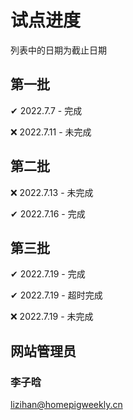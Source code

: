 # 试点进度

列表中的日期为截止日期

## 第一批

✔ 2022.7.7 - 完成

❌ 2022.7.11 - 未完成

## 第二批

❌ 2022.7.13 - 未完成

✔ 2022.7.16 - 完成

## 第三批

✔ 2022.7.19 - 完成

✔ 2022.7.19 - 超时完成

❌ 2022.7.19 - 未完成

## 网站管理员

### 李子晗

<lizihan@homepigweekly.cn>
